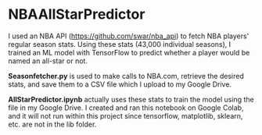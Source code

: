 # NBAAllStarPredictor
I used an NBA API (https://github.com/swar/nba_api) to fetch NBA players' regular season stats. Using these stats 
(43,000 individual seasons), I trained an ML model with TensorFlow to predict whether a player would be named an all-star or not.

**Seasonfetcher.py** is used to make calls to NBA.com, retrieve the desired stats, and save them to a CSV file which I upload to my Google Drive.

**AllStarPredictor.ipynb** actually uses these stats to train the model using the file in my Google Drive.
I created and ran this notebook on Google Colab, and it will not run within this project since tensorflow, matplotlib, sklearn, etc. are not in the lib folder.
